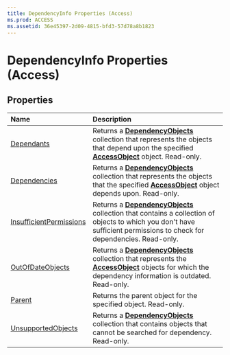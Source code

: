 ```yaml
---
title: DependencyInfo Properties (Access)
ms.prod: ACCESS
ms.assetid: 36e45397-2d09-4815-bfd3-57d78a8b1823
---
```



# DependencyInfo Properties (Access)

## Properties



|**Name**|**Description**|
|:-----|:-----|
|[Dependants](dependencyinfo-dependants-property-access.md)|Returns a  **[DependencyObjects](dependencyobjects-object-access.md)** collection that represents the objects that depend upon the specified **[AccessObject](accessobject-object-access.md)** object. Read-only.|
|[Dependencies](dependencyinfo-dependencies-property-access.md)|Returns a  **[DependencyObjects](dependencyobjects-object-access.md)** collection that represents the objects that the specified **[AccessObject](accessobject-object-access.md)** object depends upon. Read-only.|
|[InsufficientPermissions](dependencyinfo-insufficientpermissions-property-access.md)|Returns a  **[DependencyObjects](dependencyobjects-object-access.md)** collection that contains a collection of objects to which you don't have sufficient permissions to check for dependencies. Read-only.|
|[OutOfDateObjects](dependencyinfo-outofdateobjects-property-access.md)|Returns a  **[DependencyObjects](dependencyobjects-object-access.md)** collection that represents the **[AccessObject](accessobject-object-access.md)** objects for which the dependency information is outdated. Read-only.|
|[Parent](dependencyinfo-parent-property-access.md)|Returns the parent object for the specified object. Read-only.|
|[UnsupportedObjects](dependencyinfo-unsupportedobjects-property-access.md)| Returns a **[DependencyObjects](dependencyobjects-object-access.md)** collection that contains objects that cannot be searched for dependency. Read-only.|

